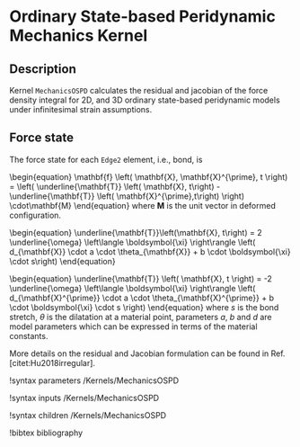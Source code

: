 # Ordinary State-based Peridynamic Mechanics Kernel

## Description

Kernel `MechanicsOSPD` calculates the residual and jacobian of the force density integral for 2D, and 3D ordinary state-based peridynamic models under infinitesimal strain assumptions.

## Force state

The force state for each `Edge2` element, i.e., bond, is

\begin{equation}
  \mathbf{f} \left( \mathbf{X}, \mathbf{X}^{\prime}, t \right) = \left( \underline{\mathbf{T}} \left( \mathbf{X}, t\right) - \underline{\mathbf{T}} \left( \mathbf{X}^{\prime},t\right) \right) \cdot\mathbf{M}
\end{equation}
where $\mathbf{M}$ is the unit vector in deformed configuration.

\begin{equation}
  \underline{\mathbf{T}}\left(\mathbf{X}, t\right) = 2 \underline{\omega} \left\langle \boldsymbol{\xi} \right\rangle \left( d_{\mathbf{X}} \cdot a \cdot \theta_{\mathbf{X}} + b \cdot \boldsymbol{\xi} \cdot s\right)
\end{equation}

\begin{equation}
  \underline{\mathbf{T}} \left( \mathbf{X}, t \right) = -2 \underline{\omega} \left\langle \boldsymbol{\xi} \right\rangle \left( d_{\mathbf{X}^{\prime}} \cdot a \cdot \theta_{\mathbf{X}^{\prime}} + b \cdot \boldsymbol{\xi} \cdot s \right)
\end{equation}
where $s$ is the bond stretch, $\theta$ is the dilatation at a material point, parameters $a$, $b$ and $d$ are model parameters which can be expressed in terms of the material constants.

More details on the residual and Jacobian formulation can be found in Ref. [citet:Hu2018irregular].

!syntax parameters /Kernels/MechanicsOSPD

!syntax inputs /Kernels/MechanicsOSPD

!syntax children /Kernels/MechanicsOSPD

!bibtex bibliography
